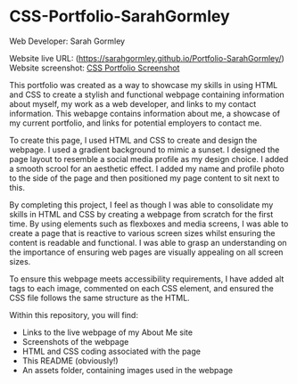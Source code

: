 # CSS-Portfolio-SarahGormley

Web Developer: Sarah Gormley

Website live URL: (https://sarahgormley.github.io/Portfolio-SarahGormley/)
Website screenshot:  [CSS Portfolio Screenshot](./images/screenshot.png) 

This portfolio was created as a way to showcase my skills in using HTML and CSS to create a stylish and functional webpage containing information about myself, my work as a web developer, and links to my contact information. This webapge contains information about me, a showcase of my current portfolio, and links for potential employers to contact me. 

To create this page, I used HTML and CSS to create and design the webpage. I used a gradient background to mimic a sunset. I designed the page layout to resemble a social media profile as my design choice. I added a smooth scrool for an aesthetic effect. I added my name and profile photo to the side of the page and then positioned my page content to sit next to this. 

By completing this project, I feel as though I was able to consolidate my skills in HTML and CSS by creating a webpage from scratch for the first time. By using elements such as flexboxes and media screens, I was able to create a page that is reactive to various screen sizes whilst ensuring the content is readable and functional. I was able to grasp an understanding on the importance of ensuring web pages are visually appealing on all screen sizes. 

To ensure this webpage meets accessibility requirements, I have added alt tags to each image, commented on each CSS element, and ensured the CSS file follows the same structure as the HTML. 

Within this repository, you will find:
- Links to the live webpage of my About Me site
- Screenshots of the webpage
- HTML and CSS coding associated with the page
- This README (obviously!)
- An assets folder, containing images used in the webpage
